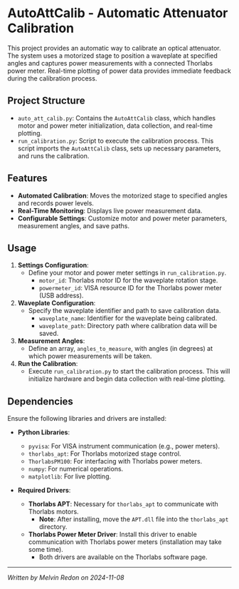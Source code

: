 # AutoAttCalib - Automatic Attenuator Calibration

This project provides an automatic way to calibrate an optical attenuator. The system uses a motorized stage to position a waveplate at specified angles and captures power measurements with a connected Thorlabs power meter. Real-time plotting of power data provides immediate feedback during the calibration process.

## Project Structure
- `auto_att_calib.py`: Contains the `AutoAttCalib` class, which handles motor and power meter initialization, data collection, and real-time plotting.
- `run_calibration.py`: Script to execute the calibration process. This script imports the `AutoAttCalib` class, sets up necessary parameters, and runs the calibration.

## Features
- **Automated Calibration**: Moves the motorized stage to specified angles and records power levels.
- **Real-Time Monitoring**: Displays live power measurement data.
- **Configurable Settings**: Customize motor and power meter parameters, measurement angles, and save paths.

## Usage
1. **Settings Configuration**:
   - Define your motor and power meter settings in `run_calibration.py`.
     - `motor_id`: Thorlabs motor ID for the waveplate rotation stage.
     - `powermeter_id`: VISA resource ID for the Thorlabs power meter (USB address).
2. **Waveplate Configuration**:
   - Specify the waveplate identifier and path to save calibration data.
     - `waveplate_name`: Identifier for the waveplate being calibrated.
     - `waveplate_path`: Directory path where calibration data will be saved.
3. **Measurement Angles**:
   - Define an array, `angles_to_measure`, with angles (in degrees) at which power measurements will be taken.
4. **Run the Calibration**:
   - Execute `run_calibration.py` to start the calibration process. This will initialize hardware and begin data collection with real-time plotting.

## Dependencies
Ensure the following libraries and drivers are installed:

- **Python Libraries**:
  - `pyvisa`: For VISA instrument communication (e.g., power meters).
  - `thorlabs_apt`: For Thorlabs motorized stage control.
  - `ThorlabsPM100`: For interfacing with Thorlabs power meters.
  - `numpy`: For numerical operations.
  - `matplotlib`: For live plotting.

- **Required Drivers**:
  - **Thorlabs APT**: Necessary for `thorlabs_apt` to communicate with Thorlabs motors.
    - **Note**: After installing, move the `APT.dll` file into the `thorlabs_apt` directory.
  - **Thorlabs Power Meter Driver**: Install this driver to enable communication with Thorlabs power meters (installation may take some time).
    - Both drivers are available on the Thorlabs software page.

---
*Written by Melvin Redon on 2024-11-08*